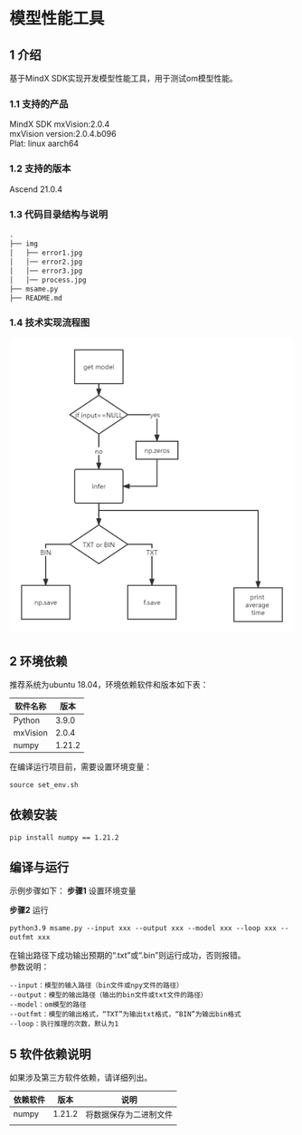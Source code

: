 # 模型性能工具

## 1 介绍
基于MindX SDK实现开发模型性能工具，用于测试om模型性能。

### 1.1 支持的产品

MindX SDK mxVision:2.0.4   
mxVision version:2.0.4.b096   
Plat: linux aarch64   

### 1.2 支持的版本

Ascend 21.0.4


### 1.3 代码目录结构与说明

```
.
├── img
│   ├── error1.jpg
│   │── error2.jpg
│   │── error3.jpg
│   │── process.jpg
├── msame.py
├── README.md
```




### 1.4 技术实现流程图

![image-20220401173124980](./img/process.png)





## 2 环境依赖

推荐系统为ubuntu 18.04，环境依赖软件和版本如下表：

| 软件名称 | 版本   |
| -------- | ------ |
| Python   | 3.9.0  |
| mxVision | 2.0.4  |
| numpy    | 1.21.2 |

在编译运行项目前，需要设置环境变量：

```
source set_env.sh
```

## 依赖安装

```
pip install numpy == 1.21.2
```



## 编译与运行
示例步骤如下：
**步骤1** 设置环境变量

**步骤2**  运行

```
python3.9 msame.py --input xxx --output xxx --model xxx --loop xxx --outfmt xxx
```
在输出路径下成功输出预期的“.txt”或“.bin”则运行成功，否则报错。   
参数说明：
```
--input：模型的输入路径（bin文件或npy文件的路径）
--output：模型的输出路径（输出的bin文件或txt文件的路径）
--model：om模型的路径
--outfmt：模型的输出格式，“TXT”为输出txt格式，“BIN”为输出bin格式
--loop：执行推理的次数，默认为1
```


## 5 软件依赖说明

如果涉及第三方软件依赖，请详细列出。

| 依赖软件 | 版本   | 说明                   |
| -------- | ------ | ---------------------- |
| numpy    | 1.21.2 | 将数据保存为二进制文件 |
|          |        |                        |
